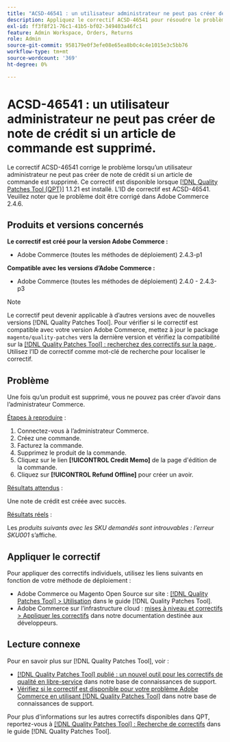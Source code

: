 ```yaml
---
title: "ACSD-46541 : un utilisateur administrateur ne peut pas créer de note de crédit si un article de commande est supprimé"
description: Appliquez le correctif ACSD-46541 pour résoudre le problème Adobe Commerce en raison duquel, une fois un produit supprimé, vous ne pouvez pas créer d’avoir dans l’administrateur Adobe Commerce.
exl-id: ff3f8f21-76c1-41b5-bf02-349403a46fc1
feature: Admin Workspace, Orders, Returns
role: Admin
source-git-commit: 958179e0f3efe08e65ea8b0c4c4e1015e3c5bb76
workflow-type: tm+mt
source-wordcount: '369'
ht-degree: 0%

---
```


# ACSD-46541 : un utilisateur administrateur ne peut pas créer de note de crédit si un article de commande est supprimé.

Le correctif ACSD-46541 corrige le problème lorsqu’un utilisateur administrateur ne peut pas créer de note de crédit si un article de commande est supprimé. Ce correctif est disponible lorsque [[!DNL Quality Patches Tool (QPT)]](/help/announcements/adobe-commerce-announcements/magento-quality-patches-released-new-tool-to-self-serve-quality-patches.md) 1.1.21 est installé. L’ID de correctif est ACSD-46541. Veuillez noter que le problème doit être corrigé dans Adobe Commerce 2.4.6.

## Produits et versions concernés

**Le correctif est créé pour la version Adobe Commerce :**

* Adobe Commerce (toutes les méthodes de déploiement) 2.4.3-p1

**Compatible avec les versions d’Adobe Commerce :**

* Adobe Commerce (toutes les méthodes de déploiement) 2.4.0 - 2.4.3-p3

>[!NOTE]
>
>Le correctif peut devenir applicable à d’autres versions avec de nouvelles versions [!DNL Quality Patches Tool]. Pour vérifier si le correctif est compatible avec votre version Adobe Commerce, mettez à jour le package `magento/quality-patches` vers la dernière version et vérifiez la compatibilité sur la [[!DNL Quality Patches Tool] : recherchez des correctifs sur la page ](https://experienceleague.adobe.com/tools/commerce-quality-patches/index.html). Utilisez l’ID de correctif comme mot-clé de recherche pour localiser le correctif.

## Problème

Une fois qu’un produit est supprimé, vous ne pouvez pas créer d’avoir dans l’administrateur Commerce.

<u>Étapes à reproduire</u> :

1. Connectez-vous à l’administrateur Commerce.
1. Créez une commande.
1. Facturez la commande.
1. Supprimez le produit de la commande.
1. Cliquez sur le lien **[!UICONTROL Credit Memo]** de la page d&#39;édition de la commande.
1. Cliquez sur **[!UICONTROL Refund Offline]** pour créer un avoir.

<u>Résultats attendus</u> :

Une note de crédit est créée avec succès.

<u>Résultats réels</u> :

Les _produits suivants avec les SKU demandés sont introuvables : l’erreur SKU001_ s’affiche.

## Appliquer le correctif

Pour appliquer des correctifs individuels, utilisez les liens suivants en fonction de votre méthode de déploiement :

* Adobe Commerce ou Magento Open Source sur site : [[!DNL Quality Patches Tool] > Utilisation](https://experienceleague.adobe.com/docs/commerce-operations/tools/quality-patches-tool/usage.html) dans le guide [!DNL Quality Patches Tool].
* Adobe Commerce sur l’infrastructure cloud : [mises à niveau et correctifs > Appliquer les correctifs](https://devdocs.magento.com/cloud/project/project-patch.html) dans notre documentation destinée aux développeurs.

## Lecture connexe

Pour en savoir plus sur [!DNL Quality Patches Tool], voir :

* [[!DNL Quality Patches Tool] publié : un nouvel outil pour les correctifs de qualité en libre-service](/help/announcements/adobe-commerce-announcements/magento-quality-patches-released-new-tool-to-self-serve-quality-patches.md) dans notre base de connaissances de support.
* [Vérifiez si le correctif est disponible pour votre problème Adobe Commerce en utilisant  [!DNL Quality Patches Tool]](/help/support-tools/patches-available-in-qpt-tool/check-patch-for-magento-issue-with-magento-quality-patches.md) dans notre base de connaissances de support.

Pour plus d&#39;informations sur les autres correctifs disponibles dans QPT, reportez-vous à [[!DNL Quality Patches Tool] : Recherche de correctifs](https://experienceleague.adobe.com/tools/commerce-quality-patches/index.html) dans le guide [!DNL Quality Patches Tool].
